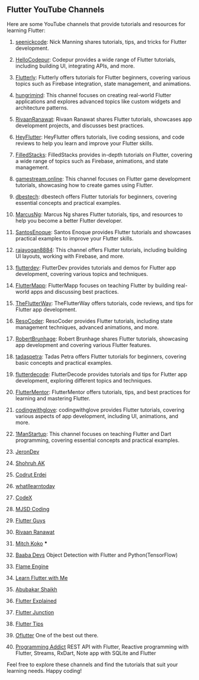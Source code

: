 ## Flutter YouTube Channels

Here are some YouTube channels that provide tutorials and resources for learning Flutter:

1. [seenickcode](https://www.youtube.com/@seenickcode): Nick Manning shares tutorials, tips, and tricks for Flutter development.

2. [HelloCodepur](https://www.youtube.com/@HelloCodepur): Codepur provides a wide range of Flutter tutorials, including building UI, integrating APIs, and more.

3. [Flutterly](https://www.youtube.com/@Flutterly): Flutterly offers tutorials for Flutter beginners, covering various topics such as Firebase integration, state management, and animations.

4. [hungrimind](https://www.youtube.com/@hungrimind): This channel focuses on creating real-world Flutter applications and explores advanced topics like custom widgets and architecture patterns.

5. [RivaanRanawat](https://www.youtube.com/@RivaanRanawat): Rivaan Ranawat shares Flutter tutorials, showcases app development projects, and discusses best practices.

6. [HeyFlutter](https://www.youtube.com/@HeyFlutter): HeyFlutter offers tutorials, live coding sessions, and code reviews to help you learn and improve your Flutter skills.

7. [FilledStacks](https://www.youtube.com/@FilledStacks): FilledStacks provides in-depth tutorials on Flutter, covering a wide range of topics such as Firebase, animations, and state management.

8. [gamestream.online](https://www.youtube.com/@gamestream.online): This channel focuses on Flutter game development tutorials, showcasing how to create games using Flutter.

9. [dbestech](https://www.youtube.com/@dbestech): dbestech offers Flutter tutorials for beginners, covering essential concepts and practical examples.

10. [MarcusNg](https://www.youtube.com/@MarcusNg): Marcus Ng shares Flutter tutorials, tips, and resources to help you become a better Flutter developer.

11. [SantosEnoque](https://www.youtube.com/@SantosEnoque): Santos Enoque provides Flutter tutorials and showcases practical examples to improve your Flutter skills.

12. [rajayogan8884](https://www.youtube.com/@rajayogan8884/): This channel offers Flutter tutorials, including building UI layouts, working with Firebase, and more.

13. [flutterdev](https://www.youtube.com/@flutterdev): FlutterDev provides tutorials and demos for Flutter app development, covering various topics and techniques.

14. [FlutterMapp](https://www.youtube.com/@FlutterMapp): FlutterMapp focuses on teaching Flutter by building real-world apps and discussing best practices.

15. [TheFlutterWay](https://www.youtube.com/@TheFlutterWay): TheFlutterWay offers tutorials, code reviews, and tips for Flutter app development.

16. [ResoCoder](https://www.youtube.com/@ResoCoder): ResoCoder provides Flutter tutorials, including state management techniques, advanced animations, and more.

17. [RobertBrunhage](https://www.youtube.com/@RobertBrunhage): Robert Brunhage shares Flutter tutorials, showcasing app development and covering various Flutter features.

18. [tadaspetra](https://www.youtube.com/@tadaspetra): Tadas Petra offers Flutter tutorials for beginners, covering basic concepts and practical examples.

19. [flutterdecode](https://www.youtube.com/@flutterdecode): FlutterDecode provides tutorials and tips for Flutter app development, exploring different topics and techniques.

20. [FlutterMentor](https://www.youtube.com/@FlutterMentor): FlutterMentor offers tutorials, tips, and best practices for learning and mastering Flutter.

21. [codingwithglove](https://www.youtube.com/@codingwithglove): codingwithglove provides Flutter tutorials, covering various aspects of app development, including UI, animations, and more.

22. [1ManStartup](https://www.youtube.com/@1ManStartup): This channel focuses on teaching Flutter and Dart programming, covering essential concepts and practical examples.
23. [JeronDev](https://www.youtube.com/@JeronDev)
24. [Shohruh AK](https://www.youtube.com/@shohruhak3521)
25. [Codrut Erdei](https://www.youtube.com/@codruterdei)
26. [whatIlearntoday](https://www.youtube.com/@whatilearntoday-gb9dr)
27. [CodeX](https://www.youtube.com/@CodeXdev)
28. [MJSD Coding](https://www.youtube.com/@MJSDCoding)
29. [Flutter Guys](https://www.youtube.com/@flutterguys)
30. [Rivaan Ranawat](https://www.youtube.com/@RivaanRanawat)
31. [Mitch Koko](https://www.youtube.com/@createdbykoko/) __*__
32. [Baaba Devs](https://www.youtube.com/@baabadevs) Object Detection with Flutter and Python(TensorFlow)
33. [Flame Engine](https://www.youtube.com/@FlameEngineDev)
34. [Learn Flutter with Me](https://www.youtube.com/@LearnFlutterwithMe)
35. [Abubakar Shaikh](https://www.youtube.com/@AbubakarShaikh)
36. [Flutter Explained](https://www.youtube.com/@flutterexplainedofficial)
37. [Flutter Junction](https://www.youtube.com/@flutterjunction)
38. [Flutter Tips](https://www.youtube.com/@fluttertip)
39. [Oflutter](https://www.youtube.com/@oflutter) One of the best out there.
40. [Programming Addict](https://www.youtube.com/@ProgrammingAddict) REST API with Flutter, Reactive programming with Flutter, Streams, RxDart, Note app with SQLite and Flutter

Feel free to explore these channels and find the tutorials that suit your learning needs. Happy coding!
